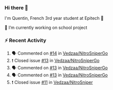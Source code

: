 ### Hi there 👋

I'm Quentin, French 3rd year student at Epitech :raised_hands: 

🔭 I’m currently working on school project

### :zap: Recent Activity

<!--START_SECTION:activity-->
1. 🗣 Commented on [#14](https://github.com//Vedzaa/NitroSniperGo/issues/14) in [Vedzaa/NitroSniperGo](https://github.com//Vedzaa/NitroSniperGo)
2. ❗️ Closed issue [#13](https://github.com//Vedzaa/NitroSniperGo/issues/13) in [Vedzaa/NitroSniperGo](https://github.com//Vedzaa/NitroSniperGo)
3. 🗣 Commented on [#13](https://github.com//Vedzaa/NitroSniperGo/issues/13) in [Vedzaa/NitroSniperGo](https://github.com//Vedzaa/NitroSniperGo)
4. 🗣 Commented on [#13](https://github.com//Vedzaa/NitroSniperGo/issues/13) in [Vedzaa/NitroSniperGo](https://github.com//Vedzaa/NitroSniperGo)
5. ❗️ Closed issue [#11](https://github.com//Vedzaa/NitroSniper/issues/11) in [Vedzaa/NitroSniper](https://github.com//Vedzaa/NitroSniper)
<!--END_SECTION:activity-->
